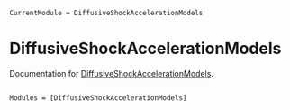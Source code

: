 ```@meta
CurrentModule = DiffusiveShockAccelerationModels
```

# DiffusiveShockAccelerationModels

Documentation for [DiffusiveShockAccelerationModels](https://github.com/LudwigBoess/DiffusiveShockAccelerationModels.jl).

```@index
```

```@autodocs
Modules = [DiffusiveShockAccelerationModels]
```
